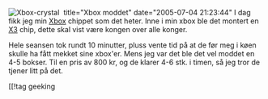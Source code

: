 title="Xbox moddet"
date="2005-07-04 21:23:44"
<img src="http://pjatt.net/wp-content/xboxcrystal.jpg" alt="Xbox-crystal" align="left" style="padding-right: 5px;"  />I dag fikk jeg min <a href="http://www.microsoft.com/xbox/">Xbox</a> chippet som det heter. Inne i min xbox ble det montert en <a href="http://www.teamxecuter.com/">X3</a> chip, dette skal vist være kongen over alle konger.

Hele seansen tok rundt 10 minutter, pluss vente tid på at de før meg i køen skulle ha fått mekket sine xbox'er. Mens jeg var det ble det vel moddet en 4-5 bokser. Til en pris av 800 kr, og de klarer 4-6 stk. i timen, så jeg tror de tjener litt på det.

[[!tag  geeking
